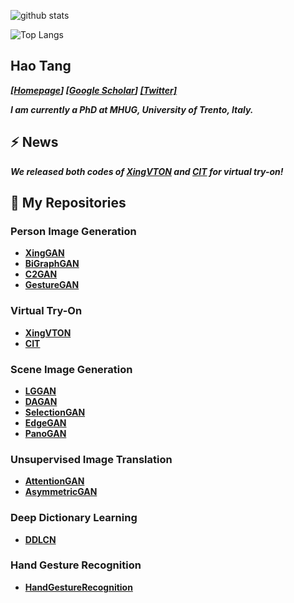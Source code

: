 ![github stats](https://github-readme-stats.vercel.app/api?username=Ha0Tang&show_icons=true)

![Top Langs](https://github-readme-stats.vercel.app/api/top-langs/?username=Ha0Tang)

## Hao Tang
_**[[Homepage](http://disi.unitn.it/~hao.tang/)] [[Google Scholar](https://scholar.google.com/citations?user=9zJkeEMAAAAJ&hl=en)] [[Twitter]](https://twitter.com/HaoTang_ai)**_

<!-- _**I am currently a postdoctoral researcher at Computer Vision Lab, ETH Zurich, Switzerland.**_ -->
_**I am currently a PhD at MHUG, University of Trento, Italy.**_

## ⚡  **News**
_**We released both codes of [XingVTON](https://github.com/Ha0Tang/XingVTON) and [CIT](https://github.com/Amazingren/CIT) for virtual try-on!**_

## 🌱 **My Repositories**
### Person Image Generation 
- **[XingGAN](https://github.com/Ha0Tang/XingGAN)**
- **[BiGraphGAN](https://github.com/Ha0Tang/BiGraphGAN)**
- **[C2GAN](https://github.com/Ha0Tang/C2GAN)**
- **[GestureGAN](https://github.com/Ha0Tang/GestureGAN)**

### Virtual Try-On
- **[XingVTON](https://github.com/Ha0Tang/XingVTON)**
- **[CIT](https://github.com/Amazingren/CIT)**

### Scene Image Generation
- **[LGGAN](https://github.com/Ha0Tang/LGGAN)**
- **[DAGAN](https://github.com/Ha0Tang/DAGAN)**
- **[SelectionGAN](https://github.com/Ha0Tang/SelectionGAN)**
- **[EdgeGAN](https://github.com/Ha0Tang/EdgeGAN)**
- **[PanoGAN](https://github.com/sswuai/PanoGAN)**

### Unsupervised Image Translation
- **[AttentionGAN](https://github.com/Ha0Tang/AttentionGAN)**
- **[AsymmetricGAN](https://github.com/Ha0Tang/AsymmetricGAN)**

### Deep Dictionary Learning
- **[DDLCN](https://github.com/Ha0Tang/DDLCN)**

### Hand Gesture Recognition
- **[HandGestureRecognition](https://github.com/Ha0Tang/HandGestureRecognition)**
